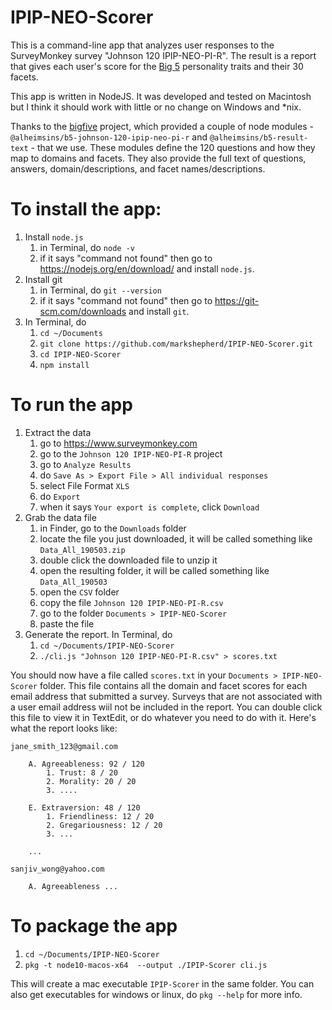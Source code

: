 # IPIP-NEO-Scorer
This is a command-line app that analyzes user responses to the SurveyMonkey survey "Johnson 120 IPIP-NEO-PI-R". The result is a report that gives each user's score for the [Big 5](https://en.wikipedia.org/wiki/Big_Five_personality_traits) personality traits and their 30 facets.

This app is written in NodeJS. It was developed and tested on Macintosh but I think it should work with little or no change on Windows and *nix.

Thanks to the [bigfive](https://github.com/Alheimsins/bigfive-web "title") project, which provided a couple of node modules - `@alheimsins/b5-johnson-120-ipip-neo-pi-r` and `@alheimsins/b5-result-text` - that we use. These modules define the 120 questions and how they map to domains and facets. They also provide the full text of questions, answers, domain/descriptions, and facet names/descriptions.

# To install the app:

1. Install `node.js`
    1. in Terminal, do `node -v`
    1. if it says "command not found" then go to https://nodejs.org/en/download/ and install `node.js`.
1. Install git
    1. in Terminal, do `git --version`
    1. if it says "command not found" then go to https://git-scm.com/downloads and install `git`.
1. In Terminal, do
    1. `cd ~/Documents`
    1. `git clone https://github.com/markshepherd/IPIP-NEO-Scorer.git`
    1. `cd IPIP-NEO-Scorer`
    1. `npm install`
    
# To run the app

1. Extract the data
    1. go to https://www.surveymonkey.com
    1. go to the `Johnson 120 IPIP-NEO-PI-R` project
    1. go to `Analyze Results`
    1. do `Save As > Export File > All individual responses`
    1. select File Format `XLS`
    1. do `Export`
    1. when it says `Your export is complete`, click `Download`
1. Grab the data file
    1. in Finder, go to the `Downloads` folder
    1. locate the file you just downloaded, it will be called something like `Data_All_190503.zip`
    1. double click the downloaded file to unzip it
    1. open the resulting folder, it will be called something like `Data_All_190503`
    1. open the `CSV` folder
    1. copy the file `Johnson 120 IPIP-NEO-PI-R.csv`
    1. go to the folder `Documents > IPIP-NEO-Scorer`
    1. paste the file
1. Generate the report. In Terminal, do
    1. `cd ~/Documents/IPIP-NEO-Scorer`
    1. `./cli.js "Johnson 120 IPIP-NEO-PI-R.csv" > scores.txt`

You should now have a file called `scores.txt` in your `Documents > IPIP-NEO-Scorer` folder. This file contains all the domain and facet scores for each email address that submitted a survey. Surveys that are not associated with a user email address wiil not be included in the report. You can double click this file to view it in TextEdit, or do whatever you need to do with it. Here's what the report looks like:

````
jane_smith_123@gmail.com

    A. Agreeableness: 92 / 120
        1. Trust: 8 / 20
        2. Morality: 20 / 20
        3. ....

    E. Extraversion: 48 / 120
        1. Friendliness: 12 / 20
        2. Gregariousness: 12 / 20
        3. ...
        
    ...
    
sanjiv_wong@yahoo.com

    A. Agreeableness ...
````

# To package the app

1. `cd ~/Documents/IPIP-NEO-Scorer`
1. `pkg -t node10-macos-x64  --output ./IPIP-Scorer cli.js`

This will create a mac executable `IPIP-Scorer` in the same folder. You can also get executables for windows or linux, do `pkg --help` for more info.



